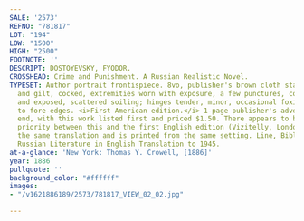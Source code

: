 ```yaml
---
SALE: '2573'
REFNO: "781817"
LOT: "194"
LOW: "1500"
HIGH: "2500"
FOOTNOTE: ''
DESCRIPT: DOSTOYEVSKY, FYODOR.
CROSSHEAD: Crime and Punishment. A Russian Realistic Novel.
TYPESET: Author portrait frontispiece. 8vo, publisher's brown cloth stamped in maroon
  and gilt, cocked, extremities worn with exposure, a few punctures, corners soft
  and exposed, scattered soiling; hinges tender, minor, occasional foxing, few spots
  to fore-edges. <i>First American edition.</i> 1-page publisher's advertisement at
  end, with this work listed first and priced $1.50. There appears to be no established
  priority between this and the first English edition (Vizitelly, London) which carries
  the same translation and is printed from the same setting. Line, Bibliography of
  Russian Literature in English Translation to 1945.
at-a-glance: 'New York: Thomas Y. Crowell, [1886]'
year: 1886
pullquote: ''
background_color: "#ffffff"
images:
- "/v1621886189/2573/781817_VIEW_02_02.jpg"

---
```

